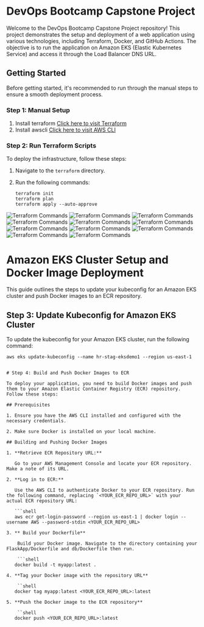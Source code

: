 # DevOps Bootcamp Capstone Project

Welcome to the DevOps Bootcamp Capstone Project repository! This project demonstrates the setup and deployment of a web application using various technologies, including Terraform, Docker, and GitHub Actions. The objective is to run the application on Amazon EKS (Elastic Kubernetes Service) and access it through the Load Balancer DNS URL.

## Getting Started

Before getting started, it's recommended to run through the manual steps to ensure a smooth deployment process.

### Step 1: Manual Setup

1. Install terraform [Click here to visit Terraform](https://developer.hashicorp.com/terraform/tutorials/aws-get-started/install-cli)
2. Install awscli [Click here to visit AWS CLI](https://docs.aws.amazon.com/cli/latest/userguide/getting-started-install.html)

### Step 2: Run Terraform Scripts

To deploy the infrastructure, follow these steps:

1. Navigate to the `terraform` directory.
2. Run the following commands:

   ```shell
   terraform init
   terraform plan
   terraform apply --auto-approve
![Terraform Commands](screenshots/vpc.PNG)
![Terraform Commands](screenshots/BASTION_HOST.PNG)
![Terraform Commands](screenshots/cluster.PNG)
![Terraform Commands](screenshots/ECR.PNG)
![Terraform Commands](screenshots/EIP.PNG)
![Terraform Commands](screenshots/internet_gateway.PNG)
![Terraform Commands](screenshots/LOADBALANCERS.PNG)
![Terraform Commands](screenshots/NAT.PNG)
![Terraform Commands](screenshots/node_group.PNG)
![Terraform Commands](screenshots/security_groups.PNG)
![Terraform Commands](screenshots/subnet.PNG)

# Amazon EKS Cluster Setup and Docker Image Deployment

This guide outlines the steps to update your kubeconfig for an Amazon EKS cluster and push Docker images to an ECR repository.

## Step 3: Update Kubeconfig for Amazon EKS Cluster

To update the kubeconfig for your Amazon EKS cluster, run the following command:

```shell
aws eks update-kubeconfig --name hr-stag-eksdemo1 --region us-east-1


# Step 4: Build and Push Docker Images to ECR

To deploy your application, you need to build Docker images and push them to your Amazon Elastic Container Registry (ECR) repository. Follow these steps:

## Prerequisites

1. Ensure you have the AWS CLI installed and configured with the necessary credentials.

2. Make sure Docker is installed on your local machine.

## Building and Pushing Docker Images

1. **Retrieve ECR Repository URL:**
   
   Go to your AWS Management Console and locate your ECR repository. Make a note of its URL.

2. **Log in to ECR:**

   Use the AWS CLI to authenticate Docker to your ECR repository. Run the following command, replacing `<YOUR_ECR_REPO_URL>` with your actual ECR repository URL:

   ```shell
   aws ecr get-login-password --region us-east-1 | docker login --username AWS --password-stdin <YOUR_ECR_REPO_URL>

3. ** Build your Dockerfile**

    Build your Docker image. Navigate to the directory containing your FlaskApp/Dockerfile and db/Dockerfile then run.

    ```shell
   docker build -t myapp:latest .

4. **Tag your Docker image with the repository URL**

    ``shell
   docker tag myapp:latest <YOUR_ECR_REPO_URL>:latest

5. **Push the Docker image to the ECR repository**

    ``shell
   docker push <YOUR_ECR_REPO_URL>:latest




